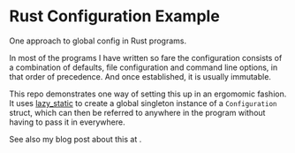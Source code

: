 # Rust Configuration Example

One approach to global config in Rust programs.

In most of the programs I have written so fare the configuration consists
of a combination of defaults, file configuration and command line options,
in that order of precedence. And once established, it is usually
immutable.

This repo demonstrates one way of setting this up in an ergomomic
fashion. It uses
[lazy_static](https://crates.io/crates/lazy_static)
to create a global singleton instance
of a `Configuration` struct, which can then be referred to anywhere
in the program without having to pass it in everywhere.

See also my blog post about this at
[]().
